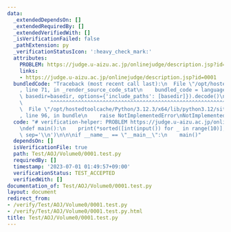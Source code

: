 ```yaml
---
data:
  _extendedDependsOn: []
  _extendedRequiredBy: []
  _extendedVerifiedWith: []
  _isVerificationFailed: false
  _pathExtension: py
  _verificationStatusIcon: ':heavy_check_mark:'
  attributes:
    PROBLEM: https://judge.u-aizu.ac.jp/onlinejudge/description.jsp?id=0001
    links:
    - https://judge.u-aizu.ac.jp/onlinejudge/description.jsp?id=0001
  bundledCode: "Traceback (most recent call last):\n  File \"/opt/hostedtoolcache/Python/3.12.3/x64/lib/python3.12/site-packages/onlinejudge_verify/documentation/build.py\"\
    , line 71, in _render_source_code_stat\n    bundled_code = language.bundle(stat.path,\
    \ basedir=basedir, options={'include_paths': [basedir]}).decode()\n          \
    \         ^^^^^^^^^^^^^^^^^^^^^^^^^^^^^^^^^^^^^^^^^^^^^^^^^^^^^^^^^^^^^^^^^^^^^^^^^^^^^^^^^\n\
    \  File \"/opt/hostedtoolcache/Python/3.12.3/x64/lib/python3.12/site-packages/onlinejudge_verify/languages/python.py\"\
    , line 96, in bundle\n    raise NotImplementedError\nNotImplementedError\n"
  code: "# verification-helper: PROBLEM https://judge.u-aizu.ac.jp/onlinejudge/description.jsp?id=0001\n\
    \ndef main():\n    print(*sorted([int(input()) for _ in range(10)], reverse=True)[:3],\
    \ sep='\\n')\n\n\nif __name__ == \"__main__\":\n    main()"
  dependsOn: []
  isVerificationFile: true
  path: Test/AOJ/Volume0/0001.test.py
  requiredBy: []
  timestamp: '2023-07-01 01:49:57+09:00'
  verificationStatus: TEST_ACCEPTED
  verifiedWith: []
documentation_of: Test/AOJ/Volume0/0001.test.py
layout: document
redirect_from:
- /verify/Test/AOJ/Volume0/0001.test.py
- /verify/Test/AOJ/Volume0/0001.test.py.html
title: Test/AOJ/Volume0/0001.test.py
---
```

